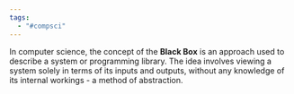 ```yaml
---
tags:
  - "#compsci"
---
```

In computer science, the concept of the **Black Box** is an approach used to describe a system or programming library. The idea involves viewing a system solely in terms of its inputs and outputs, without any knowledge of its internal workings - a method of abstraction.